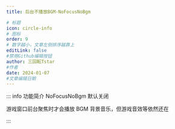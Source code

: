 ```yaml
---
title: 后台不播放BGM-NoFocusNoBgm

# 标题
icon: circle-info
# 图标
order: 9
# 数字越小，文章左侧排序越靠上
editLink: false
#禁用Github编辑按钮
author: 三回転Tstar
#作者
date: 2024-01-07
#文章编辑日期
---
```


::: info 功能简介
NoFocusNoBgm 默认关闭

游戏窗口前台聚焦时才会播放 BGM 背景音乐，但游戏音效等依然还在


:::




